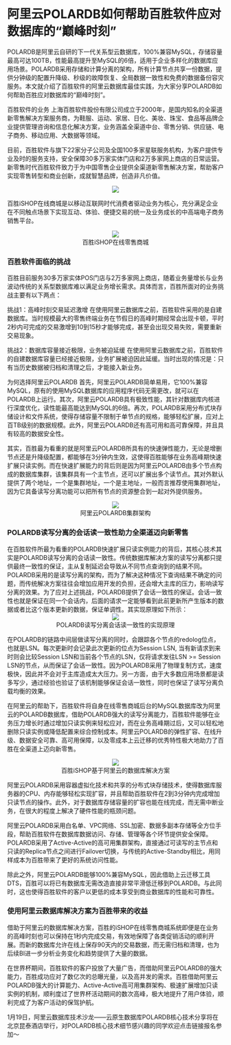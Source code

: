 # 阿里云POLARDB如何帮助百胜软件应对数据库的“巅峰时刻”
POLARDB是阿里云自研的下一代关系型云数据库，100%兼容MySQL，存储容量最高可达100TB，性能最高提升至MySQL的6倍，适用于企业多样化的数据库应用场景。POLARDB采用存储和计算分离的架构，所有计算节点共享一份数据，提供分钟级的配置升降级、秒级的故障恢复、全局数据一致性和免费的数据备份容灾服务。本文就介绍了百胜软件的阿里云数据库最佳实践，为大家分享POLARDB如何帮助百胜应对数据库的“巅峰时刻”。

百胜软件的业务
上海百胜软件股份有限公司成立于2000年，是国内知名的全渠道新零售解决方案服务商，为鞋服、运动、家居、日化、美妆、珠宝、食品等品牌企业提供管理咨询和信息化解决方案，业务涵盖全渠道中台、零售分销、供应链、电子商务、移动应用、大数据等领域。

目前，百胜软件与旗下22家分子公司及全国100多家星联服务机构，为客户提供专业及时的服务支持，安全保障30多万家实体门店和2万多家网上商店的日常运营。新零售时代百胜软件致力于为中国零售企业提供全渠道新零售解决方案，帮助客户实现零售转型和商业创新，成就智慧品牌，创造非凡价值。
<div style="text-align:center" align="center">
<img src="/Alibaba Cloud ApsaraDB/images/POLARDB1.png" align="center" />
</div>

百胜iSHOP在线商城是以移动互联网时代消费者驱动业务为核心，充分满足企业在不同触点场景下实现互动、体验、便捷交易的统一及业务成长的中高端电子商务销售平台。
<div style="text-align:center" align="center">
<img src="/Alibaba Cloud ApsaraDB/images/POLARDB2.png" align="center" /></br>
百胜iSHOP在线零售商城
</div>



<h3>百胜软件面临的挑战</h3>
百胜目前服务30多万家实体POS门店与2万多家网上商店，随着业务量增长与业务波动传统的关系型数据库难以满足业务增长需求。具体而言，百胜所面对的业务挑战主要有以下两点：

挑战1：高峰时刻交易延迟激增
在使用阿里云数据库之前，百胜软件采用的是自建数据库。当时规模最大的零售终端业务在节假日的高峰时期经常会出现卡顿，平时2秒内可完成的交易激增到10到15秒才能够完成，甚至会出现交易失败，需要重新交易现象。

挑战2：数据库容量接近极限，业务被迫延缓
在使用阿里云数据库之前，百胜软件的自建数据库容量已经接近极限，业务扩展被迫因此延缓。当时出现的情况是：只有当历史数据被归档和清理之后，才能接入新业务。

为何选择阿里云POLARDB
首先，阿里云POLARDB简单易用，它100%兼容MySQL，原有的使用MySQL数据库的应用程序代码无需更改，就可以在POLARDB上运行。其次，阿里云POLARDB具有极致性能，其针对数据库内核进行深度优化，读性能最高能达到MySQL的6倍。再次，POLARDB采用分布式块存储设计和文件系统，使得存储容量不限制于单节点的规格，能够轻松扩展，应对上百TB级别的数据规模。此外，阿里云POLARDB还有高可用和高可靠保障，并且具有较高的数据安全性。

其实，百胜最为看重的就是阿里云POLARDB所具有的快速弹性能力，无论是增删节点还是升降级配置，都能够在3分钟内生效，这使得百胜能够在业务高峰期快速扩展只读实例。而在快速扩展能力的背后则是因为阿里云POLARDB由多个节点构成的数据库集群，该集群具有一个主节点，还可以扩展出多个读节点。其对外默认提供了两个地址，一个是集群地址，一个是主地址，一般而言推荐使用集群地址，因为它具备读写分离功能可以把所有节点的资源整合到一起对外提供服务。

<div style="text-align:center" align="center">
<img src="/Alibaba Cloud ApsaraDB/images/POLARDB3.png" align="center" /></br>
阿里云POLARDB集群架构
</div>



<h3>POLARDB读写分离的会话读一致性助力全渠道迈向新零售</h3>
在百胜软件所最为看重的POLARDB快速扩展只读实例能力的背后，其核心技术其实是POLARDB读写分离的会话读一致性。传统数据库解决方案的读写分离都只提供最终一致性的保证，主从复制延迟会导致从不同节点查询到的结果不同。POLARDB采用的是读写分离的架构，而为了解决这种情况下查询结果不确定的问题，而传统解决方案往往会增加应用开发的负担，还会增大主库的压力，影响读写分离的效果。为了应对上述挑战，POLARDB提供了会话一致性的保证。会话一致性也就是保证在同一个会话内，后面的请求一定能够看到此前更新所产生版本的数据或者比这个版本更新的数据，保证单调性。其实现原理如下所示：
<div style="text-align:center" align="center">
<img src="/Alibaba Cloud ApsaraDB/images/POLARDB4.png" align="center" /></br>
POLARDB读写分离会话读一致性的实现原理
</div>



在POLARDB的链路中间层做读写分离的同时，会跟踪各个节点的redolog位点，也就是LSN。每次更新时会记录此次更新的位点为Session LSN, 当有新请求到来时则会比较Session LSN和当前各个节点的LSN，仅将请求发往LSN >= Session LSN的节点，从而保证了会话一致性。因为POLARDB采用了物理复制方式，速度极快，因此并不会对于主库造成太大压力。另一方面，由于大多数应用场景都是读多写少，通过经验也验证了该机制能够保证会话一致性，同时也保证了读写分离负载均衡的效果。

在阿里云的帮助下，百胜软件将自身在线零售商城后台的MySQL数据库改为阿里云的POLARDB数据库，借助POLARDB强大的读写分离能力，百胜软件能够在业务压力增长时通过增加只读实例来轻松应对，而在业务高峰期过后，又可以轻松地删除只读实例或降低配置来综合控制成本。阿里云POLARDB的弹性扩容、在线升级、数据安全可靠、高可用保障，以及零成本上云迁移的优秀特性极大地助力了百胜在全渠道上迈向新零售。

<div style="text-align:center" align="center">
<img src="/Alibaba Cloud ApsaraDB/images/POLARDB5.png" align="center" /></br>
百胜iSHOP基于阿里云的数据库解决方案
</div>

阿里云POLARDB采用容器虚拟化技术和共享的分布式块存储技术，使得数据库服务器的CPU、内存能够轻松实现扩容，并且帮助百胜软件在2到3分钟内完成增加只读节点的操作。此外，对于数据库存储容量的扩容也能在线完成，而无需中断业务，在很大的程度上解决了硬件性能的瓶颈问题。

阿里云POLARDB采用白名单、VPC网络、SSL加密、数据多副本存储等全方位手段，帮助百胜软件在数据库数据访问、存储、管理等各个环节提供安全保障。POLARDB采用了Active-Active的高可用集群架构，直接通过可读写的主节点和只读的Replica节点之间进行Failover切换，与传统的Active-Standby相比，用同样成本为百胜带来了更好的系统访问性能。

除此之外，阿里云POLARDB能够100%兼容MySQL，因此借助上云迁移工具DTS，百胜可以将已有数据库无需改造直接非常平滑低迁移到POLARDB。与此同时，这也使得百胜软件的客户以更低的成本享受到商业数据库的性能和可靠性。

<h3>使用阿里云数据库解决方案为百胜带来的收益</h3>
借助于阿里云的数据库解决方案，百胜的iSHOP在线零售商城系统即便是在业务的高峰时刻也可以保持在1秒内完成交易，有效地保障了各类促销活动的顺利开展。而新的数据库允许在线上保存90天内的交易数据，而无需归档和清理，也为后续BI进一步分析业务变化和趋势提供了大量的数据。

在世界杯期间，百胜软件的客户投放了大量广告，而借助阿里云POLARDB的强大能力，百胜成功应对了数亿次的总曝光量，以及高并发的需求。百胜借助阿里云POLARDB强大的计算能力、Active-Active高可用集群架构、极速扩展增加只读实例的机制，顺利度过了世界杯活动期间的数次高峰，极大地提升了用户体验，顺利完成了为客户活动的保驾护航。

1月19日，阿里云数据库技术沙龙——云原生数据库POLARDB核心技术分享将在北京昆泰酒店举行，对POLARDB核心技术细节感兴趣的同学欢迎点击链接报名参加～
